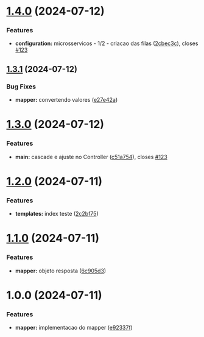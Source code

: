 # [1.4.0](https://github.com/andrecodelima/microsservicos-learn/compare/v1.3.1...v1.4.0) (2024-07-12)


### Features

* **configuration:** microsservicos - 1/2 - criacao das filas ([2cbec3c](https://github.com/andrecodelima/microsservicos-learn/commit/2cbec3c3d9a75aaacd1764e142ff7f85bb1271b1)), closes [#123](https://github.com/andrecodelima/microsservicos-learn/issues/123)

## [1.3.1](https://github.com/andrecodelima/microsservicos-learn/compare/v1.3.0...v1.3.1) (2024-07-12)


### Bug Fixes

* **mapper:** convertendo valores ([e27e42a](https://github.com/andrecodelima/microsservicos-learn/commit/e27e42a923dfae7091947816c338399439d1b6ac))

# [1.3.0](https://github.com/andrecodelima/microsservicos-learn/compare/v1.2.0...v1.3.0) (2024-07-12)


### Features

* **main:** cascade e ajuste no Controller ([c51a754](https://github.com/andrecodelima/microsservicos-learn/commit/c51a7549de1235772b3f92b457902297e88162d7)), closes [#123](https://github.com/andrecodelima/microsservicos-learn/issues/123)

# [1.2.0](https://github.com/andrecodelima/microsservicos-learn/compare/v1.1.0...v1.2.0) (2024-07-11)


### Features

* **templates:** index teste ([2c2bf75](https://github.com/andrecodelima/microsservicos-learn/commit/2c2bf759f849206b199302dff0f6b868c8b50b75))

# [1.1.0](https://github.com/andrecodelima/microsservicos-learn/compare/v1.0.0...v1.1.0) (2024-07-11)


### Features

* **mapper:** objeto resposta ([6c905d3](https://github.com/andrecodelima/microsservicos-learn/commit/6c905d38d1fff541372bfd1388b8a25b8f00df8a))

# 1.0.0 (2024-07-11)


### Features

* **mapper:** implementacao do mapper ([e92337f](https://github.com/andrecodelima/microsservicos-learn/commit/e92337fd4befbbd8f26b1f5a628f7dd21224bca1))
